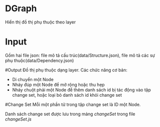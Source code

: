 # DGraph
Hiển thị đồ thị phụ thuộc theo layer

# Input
Gồm hai file json: file mô tả cấu trúc(data/Structure.json), file mô tả các sự phụ thuộc(data/Dependency.json)

#Output
Đồ thị phụ thuộc dạng layer. Các chức năng cơ bản:
* Di chuyển một Node
* Nháy đúp một Node để mở rộng hoặc thu hẹp
* Nháy chuột phải một Node để thêm danh sách id bị tác động vào tập change set, hoặc loại bỏ danh sách id khỏi change set

#Change Set
Mỗi một phần tử trong tập change set là ID một Node.

Danh sách change set được lưu trong mảng *changeSet* trong file *changeSet.js*
